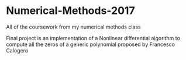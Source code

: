 # Numerical-Methods-2017
All of the coursework from my numerical methods class


Final project is an implementation of a Nonlinear differential algorithm to compute all the zeros of a generic polynomial proposed by Francesco Calogero
